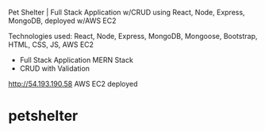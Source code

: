 Pet Shelter | Full Stack Application w/CRUD using React, Node, Express, MongoDB, deployed w/AWS EC2

Technologies used: React, Node, Express, MongoDB, Mongoose, Bootstrap, HTML, CSS, JS, AWS EC2

- Full Stack Application MERN Stack
- CRUD with Validation

http://54.193.190.58
AWS EC2 deployed

# petshelter
